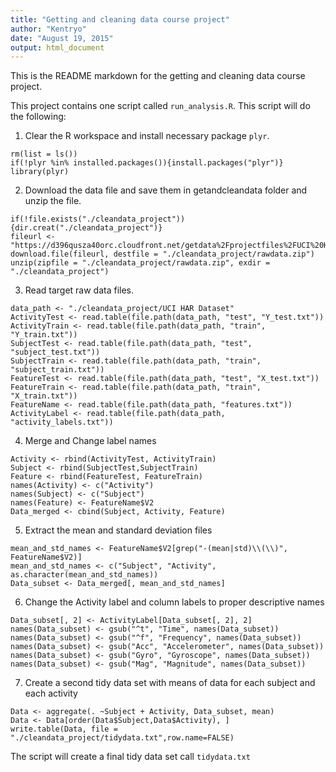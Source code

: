 ```yaml
---
title: "Getting and cleaning data course project"
author: "Kentryo"
date: "August 19, 2015"
output: html_document
---
```


This is the README markdown for the getting and cleaning data course project.

This project contains one script called `run_analysis.R`. This script will do the following:

1. Clear the R workspace and install necessary package `plyr`.
```{r}
rm(list = ls())
if(!plyr %in% installed.packages()){install.packages("plyr")}
library(plyr)
```
2. Download the data file and save them in getandcleandata folder and unzip the file.
```{r}
if(!file.exists("./cleandata_project")){dir.creat("./cleandata_project")}
fileurl <- "https://d396qusza40orc.cloudfront.net/getdata%2Fprojectfiles%2FUCI%20HAR%20Dataset.zip"
download.file(fileurl, destfile = "./cleandata_project/rawdata.zip")
unzip(zipfile = "./cleandata_project/rawdata.zip", exdir = "./cleandata_project")
```
3. Read target raw data files.
```{r}
data_path <- "./cleandata_project/UCI HAR Dataset"
ActivityTest <- read.table(file.path(data_path, "test", "Y_test.txt"))
ActivityTrain <- read.table(file.path(data_path, "train", "Y_train.txt"))
SubjectTest <- read.table(file.path(data_path, "test", "subject_test.txt"))
SubjectTrain <- read.table(file.path(data_path, "train", "subject_train.txt"))
FeatureTest <- read.table(file.path(data_path, "test", "X_test.txt"))
FeatureTrain <- read.table(file.path(data_path, "train", "X_train.txt"))
FeatureName <- read.table(file.path(data_path, "features.txt"))
ActivityLabel <- read.table(file.path(data_path, "activity_labels.txt"))
```
4. Merge and Change label names
```{r}
Activity <- rbind(ActivityTest, ActivityTrain)
Subject <- rbind(SubjectTest,SubjectTrain)
Feature <- rbind(FeatureTest, FeatureTrain)
names(Activity) <- c("Activity")
names(Subject) <- c("Subject")
names(Feature) <- FeatureName$V2
Data_merged <- cbind(Subject, Activity, Feature)
```
5. Extract the mean and standard deviation files
```{r}
mean_and_std_names <- FeatureName$V2[grep("-(mean|std)\\(\\)", FeatureName$V2)]
mean_and_std_names <- c("Subject", "Activity", as.character(mean_and_std_names))
Data_subset <- Data_merged[, mean_and_std_names]
```
6. Change the Activity label and column labels to proper descriptive names
```{r}
Data_subset[, 2] <- ActivityLabel[Data_subset[, 2], 2]
names(Data_subset) <- gsub("^t", "Time", names(Data_subset))
names(Data_subset) <- gsub("^f", "Frequency", names(Data_subset))
names(Data_subset) <- gsub("Acc", "Accelerometer", names(Data_subset))
names(Data_subset) <- gsub("Gyro", "Gyroscope", names(Data_subset))
names(Data_subset) <- gsub("Mag", "Magnitude", names(Data_subset))
```
7. Create a second tidy data set with means of data for each subject and each activity
```{r}
Data <- aggregate(. ~Subject + Activity, Data_subset, mean)
Data <- Data[order(Data$Subject,Data$Activity), ]
write.table(Data, file = "./cleandata_project/tidydata.txt",row.name=FALSE)
```

The script will create a final tidy data set call `tidydata.txt`